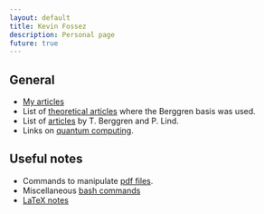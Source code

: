 ```yaml
---
layout: default
title: Kevin Fossez
description: Personal page
future: true
---
```



## General

- [My articles](./page_papers.html)
- List of [theoretical articles](./page_refs.html) where the Berggren basis was used.
- List of [articles](./page_Berggren.html) by T. Berggren and P. Lind.
- Links on [quantum computing](./page_qc.html).


## Useful notes

- Commands to manipulate [pdf files](./page_pdf.html).
- Miscellaneous [bash commands](./page_bash.html)
- [LaTeX notes](./page_latex.html)




